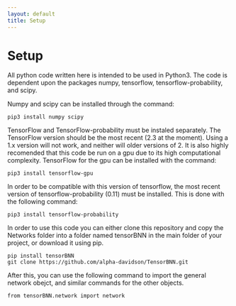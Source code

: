 ```yaml
---
layout: default
title: Setup
---
```


# Setup
All python code written here is intended to be used in Python3. The code is dependent upon the packages numpy, tensorflow, tensorflow-probability, and scipy.

Numpy and scipy can be installed through the command:

```
pip3 install numpy scipy
```

TensorFlow and TensorFlow-probability must be instaled separately. The TensorFlow version should be the most recent (2.3 at the moment). Using a 1.x version will not work, and neither will older versions of 2. It is also highly recomended that this code be run on a gpu due to its high computational complexity. TensorFlow for the gpu can be installed with the command:

```
pip3 install tensorflow-gpu
```

In order to be compatible with this version of tensorflow, the most recent version of tensorflow-probability (0.11) must be installed. This is done with the following command:

```
pip3 install tensorflow-probability
```

In order to use this code you can either clone this repository and copy the Networks folder into a folder named tensorBNN in the main folder of your project, or download it using pip.
```
pip install tensorBNN
git clone https://github.com/alpha-davidson/TensorBNN.git
```

After this, you can use the following command to import the general network obejct, and similar commands for the other objects.
```
from tensorBNN.network import network
```

